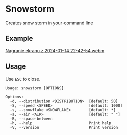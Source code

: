 # Snowstorm
Creates snow storm in your command line 

## Example
[Nagranie ekranu z 2024-01-14 22-42-54.webm](https://github.com/JustFoxx/snowstorm/assets/73485099/d6b61ba7-555e-48b2-858c-abb9a53f94e3)

## Usage
Use `ESC` to close.
```
Usage: snowstorm [OPTIONS]

Options:
  -d, --distribution <DISTRIBUTION>  [default: 50]
  -S, --speed <SPEED>                [default: 1000]
  -s, --snowflake <SNOWFLAKE>        [default: *]
  -a, --air <AIR>                    [default: " "]
  -B, --space-between                
  -h, --help                         Print help
  -V, --version                      Print version
```
